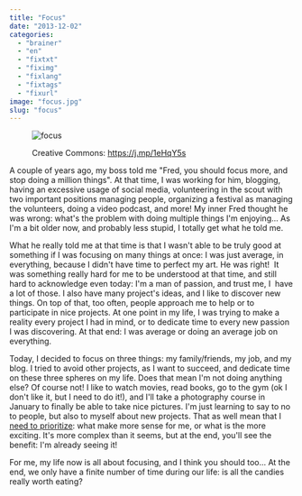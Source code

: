 ```yaml
---
title: "Focus"
date: "2013-12-02"
categories: 
  - "brainer"
  - "en"
  - "fixtxt"
  - "fiximg"
  - "fixlang"
  - "fixtags"
  - "fixurl"
image: "focus.jpg"
slug: "focus"
---
```


<figure>

![focus](images/focus.jpg)

<figcaption>

Creative Commons: https://j.mp/1eHqY5s

</figcaption>

</figure>

A couple of years ago, my boss told me "Fred, you should focus more, and stop doing a million things". At that time, I was working for him, blogging, having an excessive usage of social media, volunteering in the scout with two important positions managing people, organizing a festival as managing the volunteers, doing a video podcast, and more! My inner Fred thought he was wrong: what's the problem with doing multiple things I'm enjoying... As I'm a bit older now, and probably less stupid, I totally get what he told me.

What he really told me at that time is that I wasn't able to be truly good at something if I was focusing on many things at once: I was just average, in everything, because I didn't have time to perfect my art. He was right!  It was something really hard for me to be understood at that time, and still hard to acknowledge even today: I'm a man of passion, and trust me, I  have a lot of those. I also have many project's ideas, and I like to discover new things. On top of that, too often, people approach me to help or to participate in nice projects. At one point in my life, I was trying to make a reality every project I had in mind, or to dedicate time to every new passion I was discovering. At that end: I was average or doing an average job on everything.

Today, I decided to focus on three things: my family/friends, my job, and my blog. I tried to avoid other projects, as I want to succeed, and dedicate time on these three spheres on my life. Does that mean I'm not doing anything else? Of course not! I like to watch movies, read books, go to the gym (ok I don't like it, but I need to do it!), and I'll take a photography course in January to finally be able to take nice pictures. I'm just learning to say to no to people, but also to myself about new projects. That as well mean that I [need to prioritize](http://fred.dev/so-you-dont-have-time-bullshit/ "So you don’t have time? Bullshit!"): what make more sense for me, or what is the more exciting. It's more complex than it seems, but at the end, you'll see the benefit: I'm already seeing it!

For me, my life now is all about focusing, and I think you should too... At the end, we only have a finite number of time during our life: is all the candies really worth eating?
